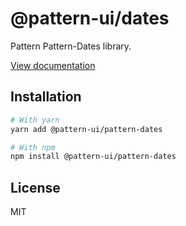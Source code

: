 # @pattern-ui/dates

Pattern Pattern-Dates library.

[View documentation](https://pattern.icu/)

## Installation

```sh
# With yarn
yarn add @pattern-ui/pattern-dates

# With npm
npm install @pattern-ui/pattern-dates
```

## License

MIT
